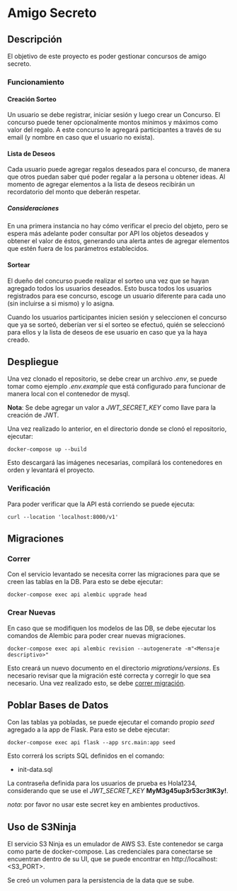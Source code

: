 # Amigo Secreto

## Descripción

El objetivo de este proyecto es poder gestionar concursos de amigo secreto.

### Funcionamiento

#### Creación Sorteo

Un usuario se debe registrar, iniciar sesión y luego crear un Concurso.
El concurso puede tener opcionalmente montos mínimos y máximos como valor del regalo.
A este concurso le agregará participantes a través de su email (y nombre en caso que el usuario no exista).

#### Lista de Deseos

Cada usuario puede agregar regalos deseados para el concurso, de manera que otros puedan saber qué poder regalar a la persona u obtener ideas.
Al momento de agregar elementos a la lista de deseos recibirán un recordatorio del monto que deberán respetar.

##### Consideraciones

En una primera instancia no hay cómo verificar el precio del objeto, pero se espera más adelante poder consultar por API los objetos deseados y obtener el valor de éstos, generando una alerta antes de agregar elementos que estén fuera de los parámetros establecidos.

#### Sortear

El dueño del concurso puede realizar el sorteo una vez que se hayan agregado todos los usuarios deseados. 
Esto busca todos los usuarios registrados para ese concurso, escoge un usuario diferente para cada uno (sin incluirse a si mismo) y lo asigna.

Cuando los usuarios participantes inicien sesión y seleccionen el concurso que ya se sorteó, deberían ver si el sorteo se efectuó, quién se seleccionó para ellos y la lista de deseos de ese usuario en caso que ya la haya creado.

## Despliegue

Una vez clonado el repositorio, se debe crear un archivo _.env_, se puede tomar como ejemplo _.env.example_ que está configurado para funcionar de manera local con el contenedor de mysql. 

**Nota**: Se debe agregar un valor a *JWT_SECRET_KEY* como llave para la creación de JWT.

Una vez realizado lo anterior, en el directorio donde se clonó el repositorio, ejecutar:

```
docker-compose up --build
```

Esto descargará las imágenes necesarias, compilará los contenedores en orden y levantará el proyecto.

### Verificación

Para poder verificar que la API está corriendo se puede ejecuta:

```
curl --location 'localhost:8000/v1'
```

## Migraciones

### Correr

Con el servicio levantado se necesita correr las migraciones para que se creen las tablas en la DB.
Para esto se debe ejecutar:

```
docker-compose exec api alembic upgrade head
```

### Crear Nuevas

En caso que se modifiquen los modelos de las DB, se debe ejecutar los comandos de Alembic para poder crear nuevas migraciones.

```
docker-compose exec api alembic revision --autogenerate -m"<Mensaje descriptivo>"
```

Esto creará un nuevo documento en el directorio *migrations/versions*. Es necesario revisar que la migración esté correcta y corregir lo que sea necesario.
Una vez realizado esto, se debe [correr migración](#correr).

## Poblar Bases de Datos

Con las tablas ya pobladas, se puede ejecutar el comando propio *seed* agregado a la app de Flask.
Para esto se debe ejecutar:

```
docker-compose exec api flask --app src.main:app seed
```

Esto correrá los scripts SQL definidos en el comando:

- init-data.sql

La contraseña definida para los usuarios de prueba es Hola1234, considerando que se use el *JWT_SECRET_KEY* **MyM3g45up3r53cr3tK3y!**. 

*nota*: por favor no usar este secret key en ambientes productivos.

## Uso de S3Ninja

El servicio S3 Ninja es un emulador de AWS S3. Este contenedor se carga como parte de docker-compose. Las credenciales para conectarse se encuentran dentro de su UI, que se puede encontrar en http://localhost:<S3_PORT>.

Se creó un volumen para la persistencia de la data que se sube.